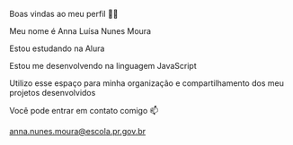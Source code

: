 Boas vindas ao meu perfil 💙💙

Meu nome é Anna Luísa Nunes Moura

Estou estudando na Alura

Estou me desenvolvendo na linguagem JavaScript

Utilizo esse espaço para minha organização e compartilhamento dos meu projetos desenvolvidos

Você pode entrar em contato comigo 📫

anna.nunes.moura@escola.pr.gov.br
